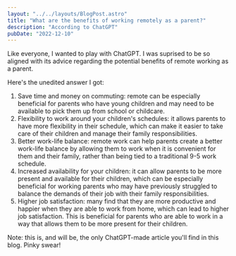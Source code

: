 ```yaml
---
layout: "../../layouts/BlogPost.astro"
title: "What are the benefits of working remotely as a parent?"
description: "According to ChatGPT"
pubDate: "2022-12-10"
---
```


Like everyone, I wanted to play with ChatGPT.
I was suprised to be so aligned with its advice regarding the potential benefits of remote working as a parent.

Here's the unedited answer I got:

1. Save time and money on commuting: remote can be especially beneficial for parents who have young children and may need to be available to pick them up from school or childcare.
2. Flexibility to work around your children's schedules: it allows parents to have more flexibility in their schedule, which can make it easier to take care of their children and manage their family responsibilities.
3. Better work-life balance: remote work can help parents create a better work-life balance by allowing them to work when it is convenient for them and their family, rather than being tied to a traditional 9-5 work schedule.
4. Increased availability for your children: it can allow parents to be more present and available for their children, which can be especially beneficial for working parents who may have previously struggled to balance the demands of their job with their family responsibilities.
5. Higher job satisfaction: many find that they are more productive and happier when they are able to work from home, which can lead to higher job satisfaction. This is beneficial for parents who are able to work in a way that allows them to be more present for their children.

Note: this is, and will be, the only ChatGPT-made article you'll find in this blog. Pinky swear!